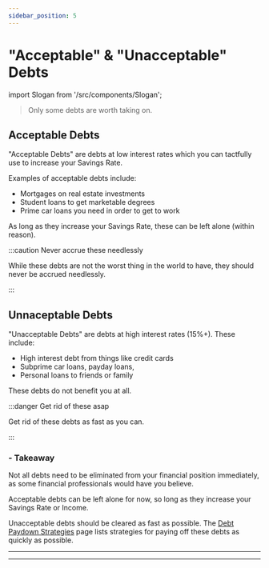 ```yaml
---
sidebar_position: 5
---
```


# "Acceptable" & "Unacceptable" Debts

import Slogan from '/src/components/Slogan';

>Only some debts are worth taking on.

## Acceptable Debts

"Acceptable Debts" are debts at low interest rates which you can tactfully use to increase your Savings Rate. 

Examples of acceptable debts include:
- Mortgages on real estate investments
- Student loans to get marketable degrees
- Prime car loans you need in order to get to work

As long as they increase your Savings Rate, these can be left alone (within reason).

:::caution Never accrue these needlessly

While these debts are not the worst thing in the world to have, they should never be accrued needlessly. 

:::

## Unnaceptable Debts

"Unacceptable Debts" are debts at high interest rates (15%+). These include:
- High interest debt from things like credit cards 
- Subprime car loans, payday loans,
- Personal loans to friends or family 

These debts do not benefit you at all.

:::danger Get rid of these asap

Get rid of these debts as fast as you can.

:::

### - Takeaway

Not all debts need to be eliminated from your financial position immediately, as some financial professionals would have you believe. 

Acceptable debts can be left alone for now, so long as they increase your Savings Rate or Income.

Unacceptable debts should be cleared as fast as possible. The [Debt Paydown Strategies](debt-paydown-strategies.md) page lists strategies for paying off these debts as quickly as possible.

---
<Slogan/>

---